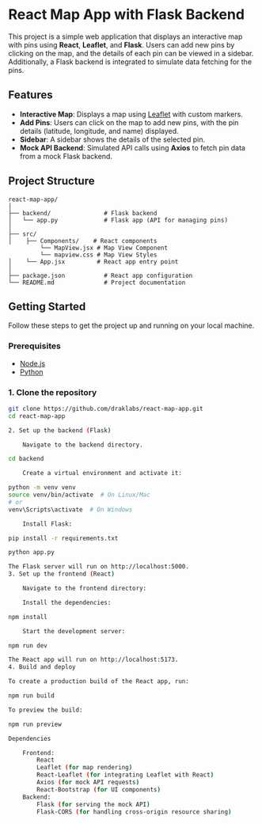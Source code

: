 # React Map App with Flask Backend

This project is a simple web application that displays an interactive map with pins using **React**, **Leaflet**, and **Flask**. Users can add new pins by clicking on the map, and the details of each pin can be viewed in a sidebar. Additionally, a Flask backend is integrated to simulate data fetching for the pins.

## Features

- **Interactive Map**: Displays a map using [Leaflet](https://leafletjs.com/) with custom markers.
- **Add Pins**: Users can click on the map to add new pins, with the pin details (latitude, longitude, and name) displayed.
- **Sidebar**: A sidebar shows the details of the selected pin.
- **Mock API Backend**: Simulated API calls using **Axios** to fetch pin data from a mock Flask backend.

## Project Structure

```
react-map-app/
│
├── backend/               # Flask backend
│   └── app.py             # Flask app (API for managing pins)
│
├── src/
│    ├── Components/    # React components
         └── MapView.jsx # Map View Component
         └── mapview.css # Map View Styles
│    └── App.jsx         # React app entry point
│
├── package.json           # React app configuration
└── README.md              # Project documentation
```

## Getting Started

Follow these steps to get the project up and running on your local machine.

### Prerequisites

- [Node.js](https://nodejs.org/)
- [Python](https://www.python.org/downloads/)

### 1. Clone the repository

```bash
git clone https://github.com/draklabs/react-map-app.git
cd react-map-app

2. Set up the backend (Flask)

    Navigate to the backend directory.

cd backend

    Create a virtual environment and activate it:

python -m venv venv
source venv/bin/activate  # On Linux/Mac
# or
venv\Scripts\activate  # On Windows

    Install Flask:

pip install -r requirements.txt

python app.py

The Flask server will run on http://localhost:5000.
3. Set up the frontend (React)

    Navigate to the frontend directory:

    Install the dependencies:

npm install

    Start the development server:

npm run dev

The React app will run on http://localhost:5173.
4. Build and deploy

To create a production build of the React app, run:

npm run build

To preview the build:

npm run preview

Dependencies

    Frontend:
        React
        Leaflet (for map rendering)
        React-Leaflet (for integrating Leaflet with React)
        Axios (for mock API requests)
        React-Bootstrap (for UI components)
    Backend:
        Flask (for serving the mock API)
        Flask-CORS (for handling cross-origin resource sharing)